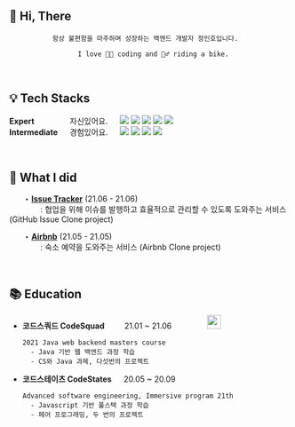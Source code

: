 ## 👋 Hi, There 
  <div align="center">
  
      항상 불편함을 마주하며 성장하는 백엔드 개발자 정인호입니다.    
  
      I love 👨‍💻 coding and 🚴‍♂️ riding a bike.
  
  
  </div> 
 
 
<br>

## 💡 Tech Stacks

**Expert** &emsp;&emsp;&emsp;&emsp; 자신있어요. &emsp;
    <img src="https://img.shields.io/badge/-Java-007396?style=flat-square&logo=Java&logoColor=white"/> <img src="https://img.shields.io/badge/Spring boot-6DB33F?style=flat-square&logo=springboot&logoColor=white"/> <img src="https://img.shields.io/badge/-MySQL-4479A1?style=flat-square&logo=MySQL&logoColor=white"/> <img src="https://img.shields.io/badge/-Git-F05032?style=flat-square&logo=Git&logoColor=white"/> <img src="https://img.shields.io/badge/-Amazon AWS-232F3E?style=flat-square&logo=AmazonAWS&logoColor=white"/> <br>
  **Intermediate** &emsp; 경험있어요. &emsp;
    <img src="https://img.shields.io/badge/-JavaScript-F7DF1E?style=flat-square&logo=JavaScript&logoColor=white"/> <img src="https://img.shields.io/badge/-React-61DAFB?style=flat-square&logo=React&logoColor=white"/> <img src="https://img.shields.io/badge/-Node.js-339933?style=flat-square&logo=Node.js&logoColor=white"/> <img src="https://img.shields.io/badge/-Express.js-000000?style=flat-square&logo=Express&logoColor=white"/> <br>


 
<br>
  
## 👾 What I did

&emsp;&emsp;‣ **[Issue Tracker](https://github.com/janeljs/issue-tracker)** (21.06 - 21.06)<br>
&emsp;&emsp;&emsp;&emsp;: 협업을 위해 이슈를 발행하고 효율적으로 관리할 수 있도록 도와주는 서비스 (GitHub Issue Clone project)

&emsp;&emsp;‣ **[Airbnb](https://github.com/eNoLJ/airbnb)** (21.05 - 21.05)<br>
&emsp;&emsp;&emsp;&emsp;: 숙소 예약을 도와주는 서비스 (Airbnb Clone project) 
 
 
<br>
  

## 📚 Education

- **코드스쿼드 CodeSquad** &emsp;&emsp; 21.01 ~ 21.06 &emsp;&emsp;&emsp;&emsp; <img src = "https://user-images.githubusercontent.com/69139242/130542507-d85ce4e2-cae2-4e68-a733-8bf63c5228c0.png" height="25"> <br>

      2021 Java web backend masters course
        - Java 기반 웹 백엔드 과정 학습
        - CS와 Java 과제, 다섯번의 프로젝트
    
- **코드스테이츠 CodeStates** &emsp; 20.05 ~ 20.09 &emsp;&emsp; <img src = "https://user-images.githubusercontent.com/69139242/130544453-f1b8596b-02cb-42ed-b6c3-9ca846888bfb.png" height="15">

      Advanced software engineering, Immersive program 21th
        - Javascript 기반 풀스택 과정 학습
        - 페어 프로그래밍, 두 번의 프로젝트

 


